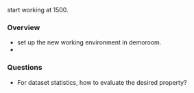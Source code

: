 start working at 1500. 

### Overview

- set up the new working environment in demoroom.
- 

### Questions

- For dataset statistics, how to evaluate the desired property?